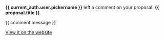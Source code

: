 **{{ current_auth.user.pickername }}** left a comment on your proposal: **{{ proposal.title
}}**

{{ comment.message }}

[View it on the website]({{link}})
